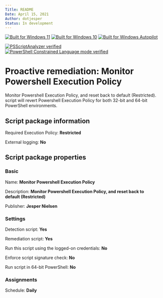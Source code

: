 ```yaml
---
Title: README
Date: April 15, 2021
Author: dotjesper
Status: In development
---
```


[![Built for Windows 11](https://img.shields.io/badge/Built%20for%20Windows%2011-Yes-blue?style=flat)](https://windows.com/ "Built for Windows 11")
[![Built for Windows 10](https://img.shields.io/badge/Built%20for%20Windows%2010-Yes-blue?style=flat)](https://windows.com/ "Built for Windows 10")
[![Built for Windows Autopilot](https://img.shields.io/badge/Built%20for%20Windows%20Autopilot-Yes-blue?style=flat)](https://docs.microsoft.com/en-us/mem/autopilot/windows-autopilot/ "Windows Autopilot")

[![PSScriptAnalyzer verified](https://img.shields.io/badge/PowerShell%20Script%20Analyzer%20verified-No-green?style=flat)](https://docs.microsoft.com/en-us/powershell/module/psscriptanalyzer/ "PowerShell Script Analyzer")
[![PowerShell Constrained Language mode verified](https://img.shields.io/badge/PowerShell%20Constrained%20Language%20mode%20verified-Yes-green?style=flat)](https://docs.microsoft.com/en-us/powershell/module/microsoft.powershell.core/about/about_language_modes/ "PowerShell Language mode")

# Proactive remediation: Monitor Powershell Execution Policy

Monitor Powershell Execution Policy, and reset back to default (Restricted). script will revert Powershell Execution Policy for both 32-bit and 64-bit PowerShell environments.

## Script package information

Required Execution Policy: **Restricted**

External logging: **No**

## Script package properties

### Basic

Name: **Monitor Powershell Execution Policy**

Description: **Monitor Powershell Execution Policy, and reset back to default (Restricted)**

Publisher: **Jesper Nielsen**

### Settings

Detection script: **Yes**

Remediation script: **Yes**

Run this script using the logged-on credentials: **No**

Enforce script signature check: **No**

Run script in 64-bit PowerShell: **No**

### Assignments

Schedule: **Daily**
